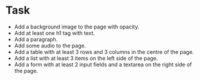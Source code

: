 # Task

- Add a background image to the page with opacity.
- Add at least one h1 tag with text.
- Add a paragraph.
- Add some audio to the page.
- Add a table with at least 3 rows and 3 columns in the centre of the page.
- Add a list with at least 3 items on the left side of the page.
- Add a form with at least 2 input fields and a textarea on the right side of the page.
